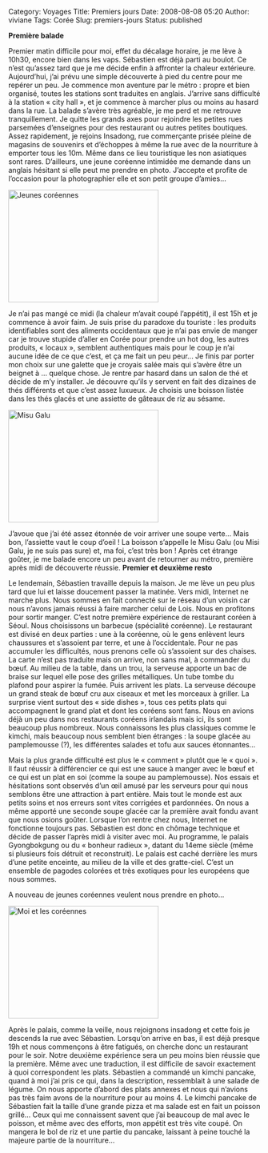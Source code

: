 Category: Voyages
Title: Premiers jours
Date: 2008-08-08 05:20
Author: viviane
Tags: Corée
Slug: premiers-jours
Status: published

<strong>Première balade</strong>

Premier matin difficile pour moi, effet du décalage horaire, je me lève à 10h30, encore bien dans les vaps. Sébastien est déjà parti au boulot. Ce n’est qu’assez tard que je me décide enfin à affronter la chaleur extérieure. Aujourd’hui, j’ai prévu une simple découverte à pied du centre pour me repérer un peu. Je commence mon aventure par le métro : propre et bien organisé, toutes les stations sont traduites en anglais.
J’arrive sans difficulté à la station « city hall », et je commence à marcher plus ou moins au hasard dans la rue. La balade s’avère très agréable, je me perd et me retrouve tranquillement. Je quitte les grands axes pour rejoindre les petites rues parsemées d’enseignes pour des restaurant ou autres petites boutiques. Assez rapidement, je rejoins Insadong, rue commerçante prisée pleine de magasins de souvenirs et d’échoppes à même la rue avec de la nourriture à emporter tous les 10m. Même dans ce lieu touristique les non asiatiques sont rares. D’ailleurs, une jeune coréenne intimidée me demande dans un anglais hésitant si elle peut me prendre en photo. J’accepte et profite de l’occasion pour la photographier elle et son petit groupe d’amies…

<img class="aligncenter size-medium wp-image-129" title="Jeunes coréennes" src="http://www.viviane-voyages.com/wp-content/uploads/2009/12/P1010798-300x225.jpg" alt="Jeunes coréennes" width="300" height="225" />

Je n’ai pas mangé ce midi (la chaleur m’avait coupé l’appétit), il est 15h et je commence à avoir faim. Je suis prise du paradoxe du touriste : les produits identifiables sont des aliments occidentaux que je n’ai pas envie de manger car je trouve stupide d’aller en Corée pour prendre un hot dog, les autres produits, « locaux », semblent authentiques mais pour le coup je n’ai aucune idée de ce que c’est, et ça me fait un peu peur... Je finis par porter mon choix sur une galette que je croyais salée mais qui s’avère être un beignet à … quelque chose.
Je rentre par hasard dans un salon de thé et décide de m’y installer. Je découvre qu’ils y servent en fait des dizaines de thés différents et que c’est assez luxueux. Je choisis une boisson listée dans les thés glacés et une assiette de gâteaux de riz au sésame.

<img class="aligncenter size-medium wp-image-130" title="Misu Galu" src="http://www.viviane-voyages.com/wp-content/uploads/2009/12/P1010800-300x225.jpg" alt="Misu Galu" width="300" height="225" />

J’avoue que j’ai été assez étonnée de voir arriver une soupe verte… Mais bon, l’assiette vaut le coup d’oeil ! La boisson s’appelle le Misu Galu (ou Misi Galu, je ne suis pas sure) et, ma foi, c’est très bon ! Après cet étrange goûter, je me balade encore un peu avant de retourner au métro, première après midi de découverte réussie.
<strong>
Premier et deuxième resto</strong>

Le lendemain, Sébastien travaille depuis la maison. Je me lève un peu plus tard que lui et laisse doucement passer la matinée. Vers midi, Internet ne marche plus. Nous sommes en fait connecté sur le réseau d’un voisin car nous n’avons jamais réussi à faire marcher celui de Lois. Nous en profitons pour sortir manger. C’est notre première expérience de restaurant coréen à Séoul. Nous choisissons un barbecue (spécialité coréenne). Le restaurant est divisé en deux parties : une à la coréenne, où le gens enlèvent leurs chaussures et s’assoient par terre, et une à l’occidentale. Pour ne pas accumuler les difficultés, nous prenons celle où s’assoient sur des chaises. La carte n’est pas traduite mais on arrive, non sans mal, à commander du bœuf.
Au milieu de la table, dans un trou, la serveuse apporte un bac de braise sur lequel elle pose des grilles métalliques. Un tube tombe du plafond pour aspirer la fumée. Puis arrivent les plats. La serveuse découpe un grand steak de bœuf cru aux ciseaux et met les morceaux à griller. La surprise vient surtout des « side dishes », tous ces petits plats qui accompagnent le grand plat et dont les coréens sont fans. Nous en avions déjà un peu dans nos restaurants coréens irlandais mais ici, ils sont beaucoup plus nombreux. Nous connaissons les plus classiques comme le kimchi, mais beaucoup nous semblent bien étranges : la soupe glacée au pamplemousse (?), les différentes salades et tofu aux sauces étonnantes…

Mais la plus grande difficulté est plus le « comment » plutôt que le « quoi ». Il faut réussir à différencier ce qui est une sauce à manger avec le bœuf et ce qui est un plat en soi (comme la soupe au pamplemousse). Nos essais et hésitations sont observés d’un œil amusé par les serveurs pour qui nous semblons être une attraction à part entière. Mais tout le monde est aux petits soins et nos erreurs sont vites corrigées et pardonnées. On nous a même apporté une seconde soupe glacée car la première avait fondu avant que nous osions goûter.
Lorsque l’on rentre chez nous, Internet ne fonctionne toujours pas. Sébastien est donc en chômage technique et décide de passer l’après midi à visiter avec moi. Au programme, le palais Gyongbokgung ou du « bonheur radieux », datant du 14eme siècle (même si plusieurs fois détruit et reconstruit). Le palais est caché derrière les murs d’une petite enceinte, au milieu de la ville et des gratte-ciel. C’est un ensemble de pagodes colorées et très exotiques pour les européens que nous sommes.

A nouveau de jeunes coréennes veulent nous prendre en photo…

<img class="aligncenter size-medium wp-image-131" title="Moi et les coréennes" src="http://www.viviane-voyages.com/wp-content/uploads/2009/12/P1010836-300x225.jpg" alt="Moi et les coréennes" width="300" height="225" />

Après le palais, comme la veille, nous rejoignons insadong et cette fois je descends la rue avec Sébastien. Lorsqu’on arrive en bas, il est déjà presque 19h et nous commençons à être fatigués, on cherche donc un restaurant pour le soir. Notre deuxième expérience sera un peu moins bien réussie que la première. Même avec une traduction, il est difficile de savoir exactement à quoi correspondent les plats. Sébastien a commandé un kimchi pancake, quand à moi j’ai pris ce qui, dans la description, ressemblait à une salade de légume. On nous apporte d’abord des plats annexes et nous qui n’avions pas très faim avons de la nourriture pour au moins 4. Le kimchi pancake de Sébastien fait la taille d’une grande pizza et ma salade est en fait un poisson grillé… Ceux qui me connaissent savent que j’ai beaucoup de mal avec le poisson, et même avec des efforts, mon appétit est très vite coupé. On mangera le bol de riz et une partie du pancake, laissant à peine touché la majeure partie de la nourriture…